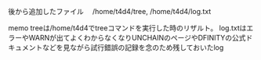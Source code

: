 後から追加したファイル　
/home/t4d4/tree, 
/home/t4d4/log.txt

memo
treeは/home/t4d4でtreeコマンドを実行した時のリザルト。
log.txtはエラーやWARNが出てよくわからなくなりUNCHAINのページやDFINITYの公式ドキュメントなどを見ながら試行錯誤の記録を念のため残しておいたlog
